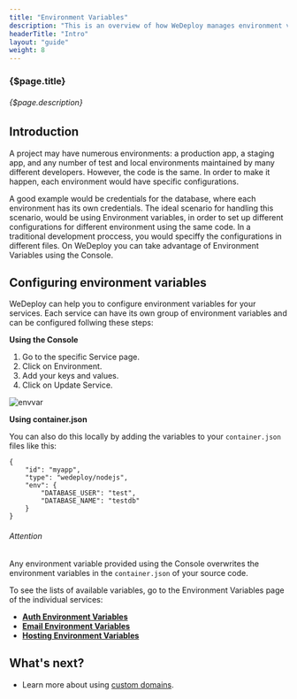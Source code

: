 ```yaml
---
title: "Environment Variables"
description: "This is an overview of how WeDeploy manages environment variables for your projects."
headerTitle: "Intro"
layout: "guide"
weight: 8
---
```


### {$page.title}

###### {$page.description}

<article id="1">

## Introduction

A project may have numerous environments: a production app, a staging app, and any number of test and local environments maintained by many different developers. However, the code is the same. In order to make it happen, each environment would have specific configurations.

A good example would be credentials for the database, where each environment has its own credentials. The ideal scenario for handling this scenario, would be using Environment variables, in order to set up different configurations for different environment using the same code. In a traditional development proccess, you would speciffy the 
configurations in different files. On WeDeploy you can take advantage of Environment Variables using the Console.

</article>

<article id="2">

## Configuring environment variables

WeDeploy can help you to configure environment variables for your services. Each service can have its own group of environment variables and can be configured follwing these steps:

**Using the Console**

1) Go to the specific Service page.
2) Click on Environment.
3) Add your keys and values.
4) Click on Update Service.

![envvar](https://cloud.githubusercontent.com/assets/301291/19909475/27d9d6f0-a045-11e6-9483-54d76a164384.png)

**Using container.json**

You can also do this locally by adding the variables to your `container.json` files like this:

```application/json
{
	"id": "myapp",
	"type": "wedeploy/nodejs",
	"env": {
		"DATABASE_USER": "test",
		"DATABASE_NAME": "testdb"
	}
}
```

<aside>

###### <span class="icon-16-alert"></span> Attention

Any environment variable provided using the Console overwrites the environment variables in the `container.json` of your source code.

</aside>

To see the lists of available variables, go to the Environment Variables page of the individual services:

 * [**Auth Environment Variables**](/docs/auth/environment-variables.html)
 * [**Email Environment Variables**](/docs/email/environment-variables.html)
 * [**Hosting Environment Variables**](/docs/hosting/environment-variables.html) 

</article>

## What's next?

* Learn more about using [custom domains](/docs/intro/custom-domains.html).

